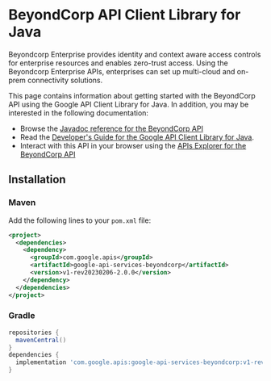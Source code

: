 # BeyondCorp API Client Library for Java

Beyondcorp Enterprise provides identity and context aware access controls for enterprise resources and enables zero-trust access. Using the Beyondcorp Enterprise APIs, enterprises can set up multi-cloud and on-prem connectivity solutions.

This page contains information about getting started with the BeyondCorp API
using the Google API Client Library for Java. In addition, you may be interested
in the following documentation:

* Browse the [Javadoc reference for the BeyondCorp API][javadoc]
* Read the [Developer's Guide for the Google API Client Library for Java][google-api-client].
* Interact with this API in your browser using the [APIs Explorer for the BeyondCorp API][api-explorer]

## Installation

### Maven

Add the following lines to your `pom.xml` file:

```xml
<project>
  <dependencies>
    <dependency>
      <groupId>com.google.apis</groupId>
      <artifactId>google-api-services-beyondcorp</artifactId>
      <version>v1-rev20230206-2.0.0</version>
    </dependency>
  </dependencies>
</project>
```

### Gradle

```gradle
repositories {
  mavenCentral()
}
dependencies {
  implementation 'com.google.apis:google-api-services-beyondcorp:v1-rev20230206-2.0.0'
}
```

[javadoc]: https://googleapis.dev/java/google-api-services-beyondcorp/latest/index.html
[google-api-client]: https://github.com/googleapis/google-api-java-client/
[api-explorer]: https://developers.google.com/apis-explorer/#p/beyondcorp/v1/
